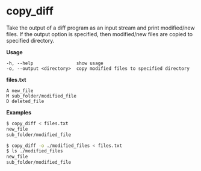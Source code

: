 copy_diff
=========

Take the output of a diff program as an input stream and print modified/new files. If the output option is specified, then modified/new files are copied to specified directory.

**Usage**

```
-h, --help                show usage
-o, --output <directory>  copy modified files to specified directory
```

**files.txt**

```
A new_file
M sub_folder/modified_file
D deleted_file
```

**Examples**

```bash
$ copy_diff < files.txt
new_file
sub_folder/modified_file

$ copy_diff -o ./modified_files < files.txt
$ ls ./modified_files
new_file
sub_folder/modified_file
```

